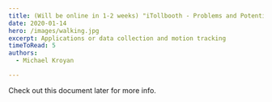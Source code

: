```yaml
---
title: (Will be online in 1-2 weeks) "iTollbooth - Problems and Potential
date: 2020-01-14
hero: /images/walking.jpg
excerpt: Applications or data collection and motion tracking
timeToRead: 5
authors:
  - Michael Kroyan

---
```


Check out this document later for more info.